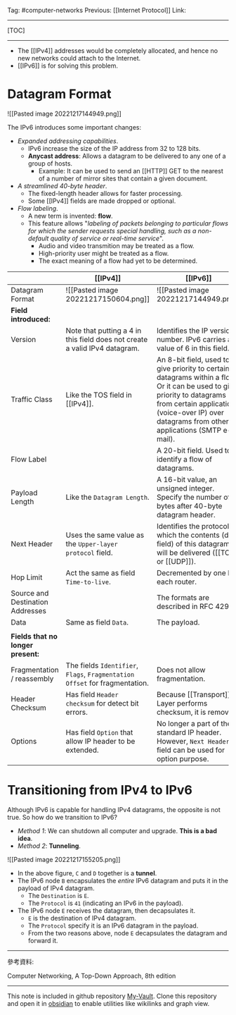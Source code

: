 Tag: #computer-networks 
Previous: [[Internet Protocol]]
Link: 

---

[TOC]

---

- The [[IPv4]] addresses would be completely allocated, and hence no new networks could attach to the Internet.
- [[IPv6]] is for solving this problem.

# Datagram Format

![[Pasted image 20221217144949.png]]

The IPv6 introduces some important changes:

- *Expanded addressing capabilities*.
	- IPv6 increase the size of the IP address from 32 to 128 bits.
	- **Anycast address**: Allows a datagram to be delivered to any one of a group of hosts.
		- Example: It can be used to send an [[HTTP]] GET to the nearest of a number of mirror sites that contain a given document.
- *A streamlined 40-byte header*.
	- The fixed-length header allows for faster processing.
	- Some [[IPv4]] fields are made dropped or optional.
- *Flow labeling*.
	- A new term is invented: **flow**.
	- This feature allows "*labeling of packets belonging to particular flows for which the sender requests special handling, such as a non-default quality of service or real-time service*".
		- Audio and video transmition may be treated as a flow.
		- High-priority user might be treated as a flow.
		- The exact meaning of a flow had yet to be determined.

|                                    | [[IPv4]]                                                                    | [[IPv6]]                                                                                                                                                                                                                       |
| ---------------------------------- | --------------------------------------------------------------------------- | ------------------------------------------------------------------------------------------------------------------------------------------------------------------------------------------------------------------------------ |
| Datagram Format                    | ![[Pasted image 20221217150604.png]]                                        | ![[Pasted image 20221217144949.png]]                                                                                                                                                                                           |
| **Field introduced:**              |                                                                             |                                                                                                                                                                                                                                |
| Version                            | Note that putting a 4 in this field does not create a valid IPv4 datagram.  | Identifies the IP version number. IPv6 carries a value of 6 in this field.                                                                                                                                                     |
| Traffic Class                      | Like the TOS field in [[IPv4]].                                             | An 8-bit field, used to give priority to certain datagrams within a flow. <br> Or it can be used to give priority to datagrams from certain applications (voice-over IP) over datagrams from other applications (SMTP e-mail). |
| Flow Label                         |                                                                             | A 20-bit field. Used to identify a flow of datagrams.                                                                                                                                                                          |
| Payload Length                     | Like the `Datagram Length`.                                                 | A 16-bit value, an unsigned integer. Specify the number of bytes after 40-byte datagram header.                                                                                                                                |
| Next Header                        | Uses the same value as the `Upper-layer protocol` field.                    | Identifies the protocol to which the contents (data field) of this datagram will be delivered ([[TCP]] or [[UDP]]).                                                                                                            |
| Hop Limit                          | Act the same as field `Time-to-live`.                                       | Decremented by one by each router.                                                                                                                                                                                             |
| Source and Destination Addresses   |                                                                             | The formats are described in RFC 4291.                                                                                                                                                                                         |
| Data                               | Same as field `Data`.                                                       | The payload.                                                                                                                                                                                                                   |
|                                    |                                                                             |                                                                                                                                                                                                                                |
| **Fields that no longer present:** |                                                                             |                                                                                                                                                                                                                                |
| Fragmentation / reassembly         | The fields `Identifier`, `Flags`, `Fragmentation Offset` for fragmentation. | Does not allow fragmentation.                                                                                                                                                                                                  |
| Header Checksum                    | Has field `Header checksum` for detect bit errors.                          | Because [[Transport]] Layer performs checksum, it is removed.                                                                                                                                                                  |
| Options                            | Has field `Option` that allow IP header to be extended.                     | No longer a part of the standard IP header. However, `Next Header` field can be used for option purpose.                                                                                                                       |

# Transitioning from IPv4 to IPv6

Although IPv6 is capable for handling IPv4 datagrams, the opposite is not true. So how do we transition to IPv6?

- *Method 1*: We can shutdown all computer and upgrade. **This is a bad idea**.
- *Method 2*: **Tunneling**.

![[Pasted image 20221217155205.png]]

- In the above figure, `C` and `D` together is a **tunnel**.
- The IPv6 node `B` encapsulates the *entire* IPv6 datagram and puts it in the payload of IPv4 datagram.
	- The `Destination` is `E`.
	- The `Protocol` is `41` (indicating an IPv6 in the payload).
- The IPv6 node `E` receives the datagram, then decapsulates it.
	- `E` is the destination of IPv4 datagram.
	- The `Protocol` specify it is an IPv6 datagram in the payload.
	- From the two reasons above, node `E` decapsulates the datagram and forward it. 

---

參考資料:

Computer Networking, A Top-Down Approach, 8th edition

---

This note is included in github repository [My-Vault](https://github.com/LittleD3092/My-Vault.git). Clone this repository and open it in [obsidian](https://obsidian.md/) to enable utilities like wikilinks and graph view.